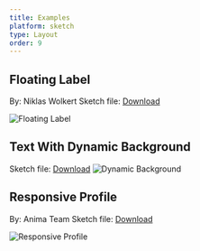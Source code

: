 ```yaml
---
title: Examples
platform: sketch
type: Layout
order: 9
---
```


## Floating Label

By: Niklas Wolkert
Sketch file: [Download](https://www.dropbox.com/s/24q7ym4dqvrjfh7/floating-label.sketch?dl=1)

![Floating Label](https://cl.ly/a2725faabb66/%255B2e65282c8a6b16957f68cab827f53e52%255D_Stacked%252520Symbols%252520demo.gif)

## Text With Dynamic Background

Sketch file: [Download](https://www.dropbox.com/s/cgeh2wsfto8b2gg/Stacks%20-%20Text%20with%20dynamic%20bg.sketch?dl=1)
![Dynamic Background](http://f.cl.ly/items/3K200o0U272d0O1D2f15/%5B9c84ec9f7263192f7910a0f92b0cc9c5%5D_Scaling%20background.gif)

## Responsive Profile

By: Anima Team
Sketch file: [Download](https://www.dropbox.com/s/fc3ditlxzrbood6/Layout-Tutorial.sketch?dl=1)

![Responsive Profile](https://cl.ly/1e712d3f4280/%255Bb62ef0754adc9d101123dd6e6ee9c607%255D_Layout%252520Email.gif)
